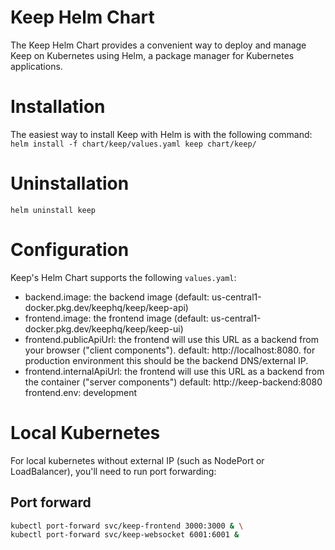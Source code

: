# Keep Helm Chart
The Keep Helm Chart provides a convenient way to deploy and manage Keep on Kubernetes using Helm, a package manager for Kubernetes applications.

# Installation
The easiest way to install Keep with Helm is with the following command:
`helm install -f chart/keep/values.yaml keep chart/keep/`

# Uninstallation
`helm uninstall keep`

# Configuration
Keep's Helm Chart supports the following `values.yaml`:
- backend.image: the backend image (default: us-central1-docker.pkg.dev/keephq/keep/keep-api)
- frontend.image: the frontend image (default: us-central1-docker.pkg.dev/keephq/keep/keep-ui)
- frontend.publicApiUrl: the frontend will use this URL as a backend from your browser ("client components"). default: http://localhost:8080. for production environment this should be the backend DNS/external IP.
- frontend.internalApiUrl: the frontend will use this URL as a backend from the container ("server components") default: http://keep-backend:8080
  frontend.env: development

# Local Kubernetes
For local kubernetes without external IP (such as NodePort or LoadBalancer), you'll need to run port forwarding:

## Port forward
```bash
kubectl port-forward svc/keep-frontend 3000:3000 & \
kubectl port-forward svc/keep-websocket 6001:6001 &
```
